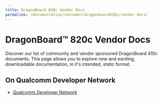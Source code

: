 ```yaml
---
title: DragonBoard 820c Vendor Docs
permalink: /documentation/consumer/dragonboard820c/vendor-docs/
---
```

# DragonBoard™ 820c Vendor Docs

Discover our list of community and vendor sponsored DragonBoard 410c documents. This page allows you to explore new and exciting, downloadable documentation, in it's intended, static format.

## On Qualcomm Developer Network

- [Qualcomm Developer Network](https://developer.qualcomm.com/hardware/dragonboard-820c)